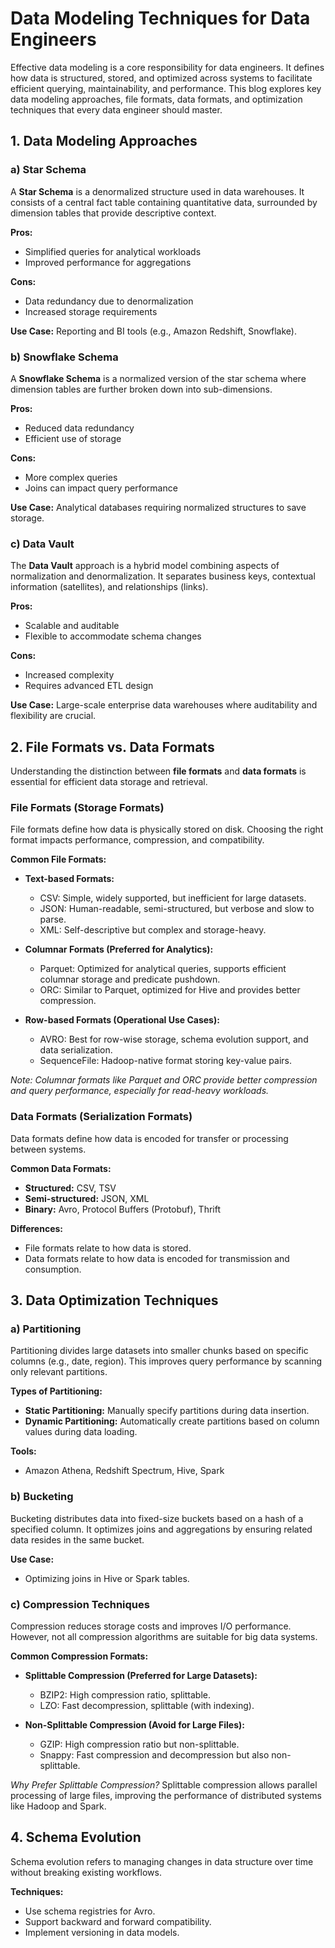 # Data Modeling Techniques for Data Engineers

Effective data modeling is a core responsibility for data engineers. It defines how data is structured, stored, and optimized across systems to facilitate efficient querying, maintainability, and performance. This blog explores key data modeling approaches, file formats, data formats, and optimization techniques that every data engineer should master.

## 1. Data Modeling Approaches

### a) Star Schema

A **Star Schema** is a denormalized structure used in data warehouses. It consists of a central fact table containing quantitative data, surrounded by dimension tables that provide descriptive context.

**Pros:**
- Simplified queries for analytical workloads
- Improved performance for aggregations

**Cons:**
- Data redundancy due to denormalization
- Increased storage requirements

**Use Case:** Reporting and BI tools (e.g., Amazon Redshift, Snowflake).

### b) Snowflake Schema

A **Snowflake Schema** is a normalized version of the star schema where dimension tables are further broken down into sub-dimensions.

**Pros:**
- Reduced data redundancy
- Efficient use of storage

**Cons:**
- More complex queries
- Joins can impact query performance

**Use Case:** Analytical databases requiring normalized structures to save storage.

### c) Data Vault

The **Data Vault** approach is a hybrid model combining aspects of normalization and denormalization. It separates business keys, contextual information (satellites), and relationships (links).

**Pros:**
- Scalable and auditable
- Flexible to accommodate schema changes

**Cons:**
- Increased complexity
- Requires advanced ETL design

**Use Case:** Large-scale enterprise data warehouses where auditability and flexibility are crucial.

## 2. File Formats vs. Data Formats

Understanding the distinction between **file formats** and **data formats** is essential for efficient data storage and retrieval.

### File Formats (Storage Formats)

File formats define how data is physically stored on disk. Choosing the right format impacts performance, compression, and compatibility.

**Common File Formats:**

- **Text-based Formats:**
  - CSV: Simple, widely supported, but inefficient for large datasets.
  - JSON: Human-readable, semi-structured, but verbose and slow to parse.
  - XML: Self-descriptive but complex and storage-heavy.

- **Columnar Formats (Preferred for Analytics):**
  - Parquet: Optimized for analytical queries, supports efficient columnar storage and predicate pushdown.
  - ORC: Similar to Parquet, optimized for Hive and provides better compression.

- **Row-based Formats (Operational Use Cases):**
  - AVRO: Best for row-wise storage, schema evolution support, and data serialization.
  - SequenceFile: Hadoop-native format storing key-value pairs.

*Note: Columnar formats like Parquet and ORC provide better compression and query performance, especially for read-heavy workloads.*

### Data Formats (Serialization Formats)

Data formats define how data is encoded for transfer or processing between systems.

**Common Data Formats:**

- **Structured:** CSV, TSV
- **Semi-structured:** JSON, XML
- **Binary:** Avro, Protocol Buffers (Protobuf), Thrift

**Differences:**
- File formats relate to how data is stored.
- Data formats relate to how data is encoded for transmission and consumption.

## 3. Data Optimization Techniques

### a) Partitioning

Partitioning divides large datasets into smaller chunks based on specific columns (e.g., date, region). This improves query performance by scanning only relevant partitions.

**Types of Partitioning:**
- **Static Partitioning:** Manually specify partitions during data insertion.
- **Dynamic Partitioning:** Automatically create partitions based on column values during data loading.

**Tools:**
- Amazon Athena, Redshift Spectrum, Hive, Spark

### b) Bucketing

Bucketing distributes data into fixed-size buckets based on a hash of a specified column. It optimizes joins and aggregations by ensuring related data resides in the same bucket.

**Use Case:**
- Optimizing joins in Hive or Spark tables.

### c) Compression Techniques

Compression reduces storage costs and improves I/O performance. However, not all compression algorithms are suitable for big data systems.

**Common Compression Formats:**

- **Splittable Compression (Preferred for Large Datasets):**
  - BZIP2: High compression ratio, splittable.
  - LZO: Fast decompression, splittable (with indexing).

- **Non-Splittable Compression (Avoid for Large Files):**
  - GZIP: High compression ratio but non-splittable.
  - Snappy: Fast compression and decompression but also non-splittable.

*Why Prefer Splittable Compression?*
Splittable compression allows parallel processing of large files, improving the performance of distributed systems like Hadoop and Spark.

## 4. Schema Evolution

Schema evolution refers to managing changes in data structure over time without breaking existing workflows.

**Techniques:**
- Use schema registries for Avro.
- Support backward and forward compatibility.
- Implement versioning in data models.

